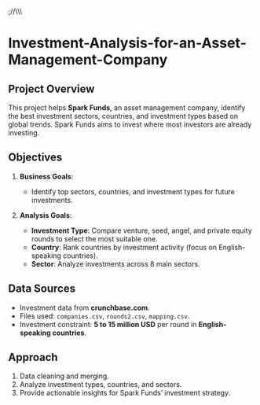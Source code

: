 ;/\/\\\\\
# Investment-Analysis-for-an-Asset-Management-Company

## Project Overview

This project helps **Spark Funds**, an asset management company, identify the best investment sectors, countries, and investment types based on global trends. Spark Funds aims to invest where most investors are already investing.

## Objectives

1. **Business Goals**:
   - Identify top sectors, countries, and investment types for future investments.
   
2. **Analysis Goals**:
   - **Investment Type**: Compare venture, seed, angel, and private equity rounds to select the most suitable one.
   - **Country**: Rank countries by investment activity (focus on English-speaking countries).
   - **Sector**: Analyze investments across 8 main sectors.

## Data Sources

- Investment data from **crunchbase.com**.
- Files used: `companies.csv`, `rounds2.csv`, `mapping.csv`.
- Investment constraint: **5 to 15 million USD** per round in **English-speaking countries**.

## Approach

1. Data cleaning and merging.
2. Analyze investment types, countries, and sectors.
3. Provide actionable insights for Spark Funds’ investment strategy.


